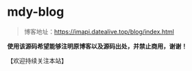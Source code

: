 # mdy-blog
> 博客地址：https://imapi.datealive.top/blog/index.html

**使用该源码希望能够注明原博客以及源码出处，并禁止商用，谢谢！**


【欢迎持续关注本站】
